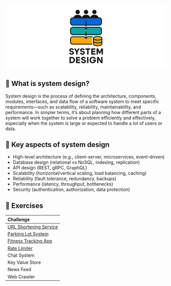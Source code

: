 ![System design](docs/assets/system-design.png)

## 🧠 What is system design?
System design is the process of defining the architecture, components, modules, interfaces, and data flow of a software 
system to meet specific requirements—such as scalability, reliability, maintainability, and performance. 
In simpler terms, it’s about planning how different parts of a system will work together to solve a problem efficiently 
and effectively, especially when the system is large or expected to handle a lot of users or data.

## 🔧 Key aspects of system design
* High-level architecture (e.g., client-server, microservices, event-driven)
* Database design (relational vs NoSQL, indexing, replication)
* API design (REST, gRPC, GraphQL)
* Scalability (horizontal/vertical scaling, load balancing, caching)
* Reliability (fault tolerance, redundancy, backups)
* Performance (latency, throughput, bottlenecks)
* Security (authentication, authorization, data protection)

## 💪 Exercises

| Challenge                                                   |
|:------------------------------------------------------------|
| [URL Shortening Service](challenges/url-shortening-service) |
| [Parking Lot System](challenges/parking-lot-system)         |
| [Fitness Tracking App](challenges/fitness-tracking-app)     |
| [Rate Limiter](challenges/rate-limiter)                     |
| Chat System                                                 |
| Key Value Store                                             |
| News Feed                                                   |
| Web Crawler                                                 |
